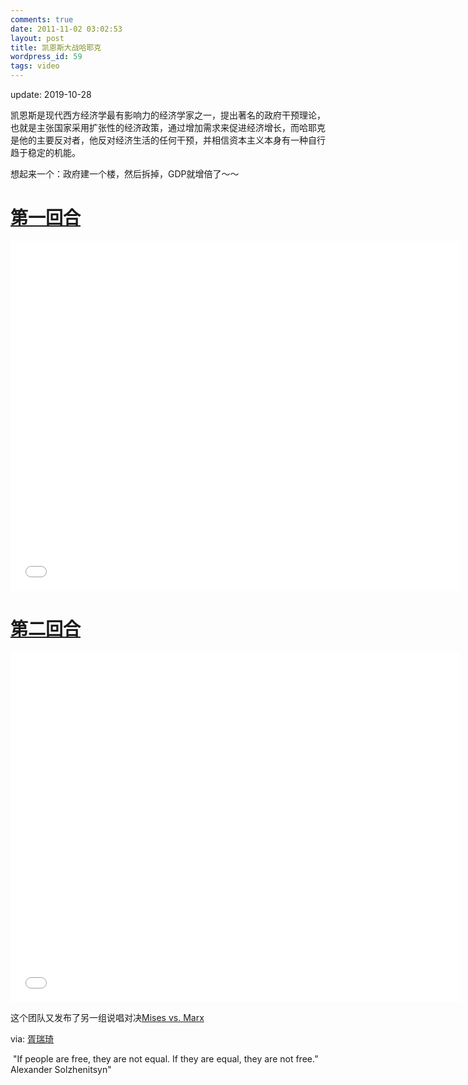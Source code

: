 ```yaml
---
comments: true
date: 2011-11-02 03:02:53
layout: post
title: 凯恩斯大战哈耶克
wordpress_id: 59
tags: video
---
```


 update: 2019-10-28



凯恩斯是现代西方经济学最有影响力的经济学家之一，提出著名的政府干预理论，也就是主张国家采用扩张性的经济政策，通过增加需求来促进经济增长，而哈耶克是他的主要反对者，他反对经济生活的任何干预，并相信资本主义本身有一种自行趋于稳定的机能。

想起来一个：政府建一个楼，然后拆掉，GDP就增倍了～～

# [第一回合](https://www.bilibili.com/video/BV1Zx411V7ec)

<iframe src="//player.bilibili.com/player.html?aid=16635432&bvid=BV1Zx411V7ec&cid=27131441&page=1&autoplay=0" scrolling="no" border="0" frameborder="no" framespacing="0" allowfullscreen="true" width="720" height="560"> </iframe>

# [第二回合](https://www.bilibili.com/video/BV1tW411E7Sm)

<iframe src="//player.bilibili.com/player.html?aid=19523265&bvid=BV1tW411E7Sm&cid=31836475&page=1&autoplay=0" scrolling="no" border="0" frameborder="no" framespacing="0" allowfullscreen="true" width="720" height="560"> </iframe>

这个团队又发布了另一组说唱对决[Mises vs. Marx](https://www.youtube.com/watch?v=QwqnRYPcrl0)

via: [胥瑞琦 ](https://weibo.com/1917885853/IcpIuuurQ?type=comment)

​	"If people are free, they are not equal. If they are equal, they are not free.” Alexander Solzhenitsyn"
